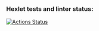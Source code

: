 ### Hexlet tests and linter status:
[![Actions Status](https://github.com/OlegArtemiev/frontend-project-lvl1/workflows/hexlet-check/badge.svg)](https://github.com/OlegArtemiev/frontend-project-lvl1/actions)